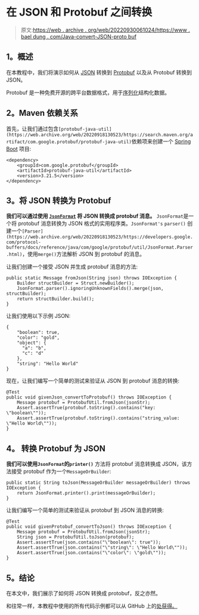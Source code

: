 # 在 JSON 和 Protobuf 之间转换

> 原文:[https://web . archive . org/web/20220930061024/https://www . bael dung . com/Java-convert-JSON-proto buf](https://web.archive.org/web/20220930061024/https://www.baeldung.com/java-convert-json-protobuf)

## **1。概述**

在本教程中，我们将演示如何从 [JSON](/web/20220918130523/https://www.baeldung.com/java-json) 转换到 [Protobuf](/web/20220918130523/https://www.baeldung.com/google-protocol-buffer) 以及从 Protobuf 转换到 JSON。

Protobuf 是一种免费开源的跨平台数据格式，用于[序列化](https://web.archive.org/web/20220918130523/https://en.wikipedia.org/wiki/Serialization "Serialization")结构化数据。

## **2。Maven 依赖关系**

首先，让我们通过包含`[protobuf-java-util](https://web.archive.org/web/20220918130523/https://search.maven.org/artifact/com.google.protobuf/protobuf-java-util)`依赖项来创建一个 [Spring Boot](/web/20220918130523/https://www.baeldung.com/spring-boot) 项目:

```
<dependency>
    <groupId>com.google.protobuf</groupId>
    <artifactId>protobuf-java-util</artifactId>
    <version>3.21.5</version>
</dependency>
```

## **3。将 JSON 转换为** **Protobuf**

**我们可以通过使用 [`JsonFormat`](https://web.archive.org/web/20220918130523/https://developers.google.com/protocol-buffers/docs/reference/java/com/google/protobuf/util/JsonFormat) 将 JSON 转换成 protobuf 消息。** `JsonFormat`是一个将 protobuf 消息转换为 JSON 格式的实用程序类。`JsonFormat's` `parser()` 创建一个`[Parser](https://web.archive.org/web/20220918130523/https://developers.google.com/protocol-buffers/docs/reference/java/com/google/protobuf/util/JsonFormat.Parser.html)`，使用`merge()`方法解析 JSON 到 protobuf 的消息。

让我们创建一个接受 JSON 并生成 protobuf 消息的方法:

```
public static Message fromJson(String json) throws IOException {
    Builder structBuilder = Struct.newBuilder();
    JsonFormat.parser().ignoringUnknownFields().merge(json, structBuilder);
    return structBuilder.build();
}
```

让我们使用以下示例 JSON:

```
{
    "boolean": true,
    "color": "gold",
    "object": {
      "a": "b",
      "c": "d"
    },
    "string": "Hello World"
}
```

现在，让我们编写一个简单的测试来验证从 JSON 到 protobuf 消息的转换:

```
@Test
public void givenJson_convertToProtobuf() throws IOException {
    Message protobuf = ProtobufUtil.fromJson(jsonStr);
    Assert.assertTrue(protobuf.toString().contains("key: \"boolean\""));
    Assert.assertTrue(protobuf.toString().contains("string_value: \"Hello World\""));
}
```

## **4。** **转换** **Protobuf** 为 JSON

**我们可以使用`JsonFormat`的`printer()`** 方法将 protobuf 消息转换成 JSON，该方法接受 protobuf 作为一个`MessageOrBuilder`:

```
public static String toJson(MessageOrBuilder messageOrBuilder) throws IOException {
    return JsonFormat.printer().print(messageOrBuilder);
}
```

让我们编写一个简单的测试来验证从 protobuf 到 JSON 消息的转换:

```
@Test
public void givenProtobuf_convertToJson() throws IOException {
    Message protobuf = ProtobufUtil.fromJson(jsonStr);
    String json = ProtobufUtil.toJson(protobuf);
    Assert.assertTrue(json.contains("\"boolean\": true"));
    Assert.assertTrue(json.contains("\"string\": \"Hello World\""));
    Assert.assertTrue(json.contains("\"color\": \"gold\""));
}
```

## **5。结论**

在本文中，我们展示了如何将 JSON 转换成 protobuf，反之亦然。

和往常一样，本教程中使用的所有代码示例都可以从 GitHub 上的[处获得。](https://web.archive.org/web/20220918130523/https://github.com/eugenp/tutorials/tree/master/spring-protobuf)